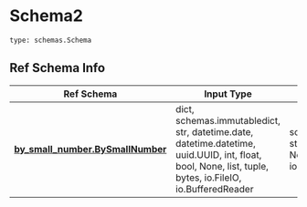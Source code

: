 # Schema2
```
type: schemas.Schema
```

## Ref Schema Info
Ref Schema | Input Type | Output Type
---------- | ---------- | -----------
[**by_small_number.BySmallNumber**](../../../../../../../../components/schema/by_small_number.md) | dict, schemas.immutabledict, str, datetime.date, datetime.datetime, uuid.UUID, int, float, bool, None, list, tuple, bytes, io.FileIO, io.BufferedReader | schemas.immutabledict, str, float, int, bool, None, tuple, bytes, io.FileIO

